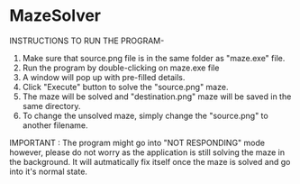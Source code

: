 # MazeSolver

INSTRUCTIONS TO RUN THE PROGRAM- 

1. Make sure that source.png file is in the same folder as "maze.exe" file. 
2. Run the program by double-clicking on maze.exe file
3. A window will pop up with pre-filled details. 
4. Click "Execute" button to solve the "source.png" maze.
5. The maze will be solved and "destination.png" maze will be saved in the same directory. 
6. To change the unsolved maze, simply change the "source.png" to another filename.

IMPORTANT : The program might go into "NOT RESPONDING" mode however, please do not worry as the application is still solving the maze in the background. It will autmatically fix itself once the maze is solved and go into it's normal state.  


